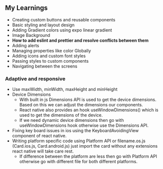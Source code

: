 ## My Learnings
- Creating custom buttons and reusable components
- Basic styling and layout design
- Adding Gradient colors using expo linear gradient
- Image Background
- **How to add eslint and prettier and resolve conflicts between them**
- Adding alerts
- Managing properties like color Globally
- Adding icons and custom font styles
- Passing styles to custom components
- Navigating between the screens

### Adaptive and responsive 
- Use maxWidth, minWidth, maxHeight and minHeight 
- Device Dimensions
    - With built in js Dimensions API is used to get the device dimensions. Based on this we can adjust the dimensions our components.
    - React native also provides an hook useWindowDimensions() which is used to get the dimensions of the device.
    - If we need dynamic device dimensions then go with useWindowDimensions hook otherwise use the Dimensions API.
- Fixing key board issues in ios using the KeyboardAvoidingView component of react native.
- Writing platform specific code using Platform API or filename.os.js (Card.ios.js, Card.android.js) just import the card without any extensions react native will take care rest.
    - If difference between the platform are less then go with Platform API otherwise go with different file for both different platforms.
